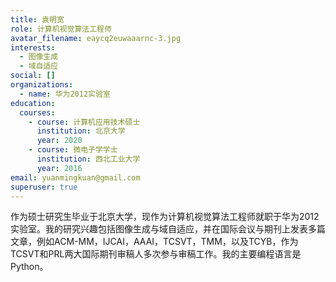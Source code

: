 ```yaml
---
title: 袁明宽
role: 计算机视觉算法工程师
avatar_filename: eaycq2euwaaarnc-3.jpg
interests:
  - 图像生成
  - 域自适应
social: []
organizations:
  - name: 华为2012实验室
education:
  courses:
    - course: 计算机应用技术硕士
      institution: 北京大学
      year: 2020
    - course: 微电子学学士
      institution: 西北工业大学
      year: 2016
email: yuanmingkuan@gmail.com
superuser: true
---
```

作为硕士研究生毕业于北京大学，现作为计算机视觉算法工程师就职于华为2012实验室。我的研究兴趣包括图像生成与域自适应，并在国际会议与期刊上发表多篇文章，例如ACM-MM，IJCAI，AAAI，TCSVT，TMM，以及TCYB，作为TCSVT和PRL两大国际期刊审稿人多次参与审稿工作。我的主要编程语言是Python。